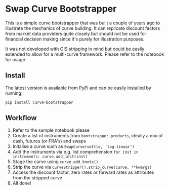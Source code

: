 # Swap Curve Bootstrapper

This is a simple curve bootstrapper that was built a couple of years ago to illustrate the mechanics of curve building. It can replicate discount factors from market data providers quite closely but should not be used for financial decision making since it's purely for illustration purposes.

It was not developed with OIS stripping in mind but could be easily extended to allow for a multi-curve framework. Please refer to the notebook for usage.

## Install
The latest version is available from [PyPi](https://pypi.org/project/curve-bootstrapper/0.1.0/) and can be easily installed by running:
```
pip install curve-bootstrapper
```

## Workflow
1. Refer to the sample notebook please
2. Create a list of instruments from `bootstrapper.products`, ideally a mix of cash, futures (or FRA's) and swaps
3. Initalise a curve such as `SwapCurve(settle, 'log-linear')`
4. Add the instruments via e.g. list comprehension `for inst in instruments: curve.add_inst(inst)`
5. Stage the curve using `curve.add_knots()`
6. Strip the curve via `CurveStripper().strip_curve(curve, **kwargs)`
7. Access the discount factor, zero rates or forward rates as attributes from the stripped curve
8. All done!